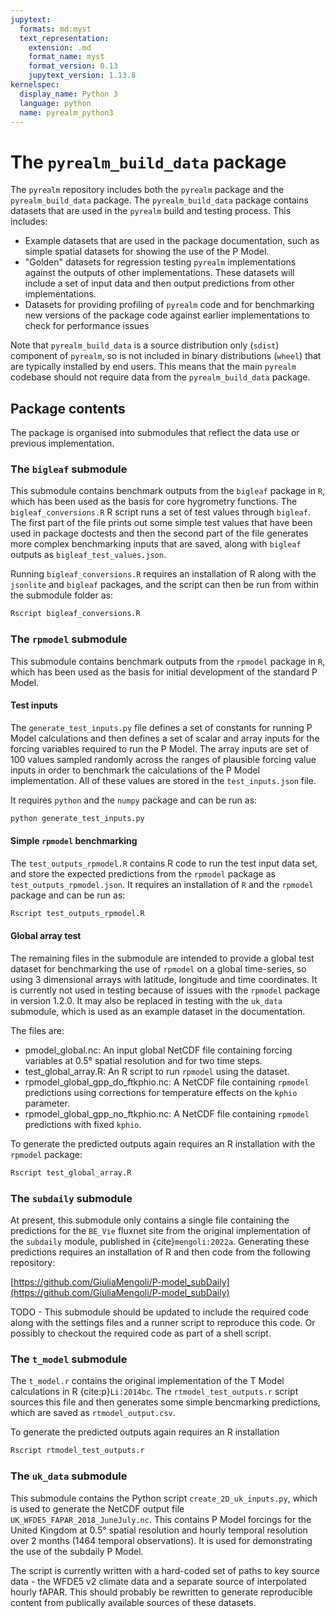 ```yaml
---
jupytext:
  formats: md:myst
  text_representation:
    extension: .md
    format_name: myst
    format_version: 0.13
    jupytext_version: 1.13.8
kernelspec:
  display_name: Python 3
  language: python
  name: pyrealm_python3
---
```


# The `pyrealm_build_data` package

The `pyrealm` repository includes both the `pyrealm` package and the
`pyrealm_build_data` package. The `pyrealm_build_data` package contains datasets that
are used in the `pyrealm` build and testing process. This includes:

* Example datasets that are used in the package documentation, such as simple spatial
  datasets for showing the use of the P Model.
* "Golden" datasets for regression testing `pyrealm` implementations against the outputs
  of other implementations. These datasets will include a set of input data and then
  output predictions from other implementations.
* Datasets for providing profiling of `pyrealm` code and for benchmarking new versions
  of the package code against earlier implementations to check for performance issues

Note that `pyrealm_build_data` is a source distribution only (`sdist`) component of
`pyrealm`, so is not included in binary distributions (`wheel`) that are typically
installed by end users. This means that the main `pyrealm` codebase should not require
data from the `pyrealm_build_data` package.

## Package contents

The package is organised into submodules that reflect the data use or previous
implementation.

### The `bigleaf` submodule

This submodule contains benchmark outputs from the `bigleaf` package in `R`, which has
been used as the basis for core hygrometry functions. The `bigleaf_conversions.R` R
script runs a set of test values through `bigleaf`. The first part of the file prints
out some simple test values that have been used in package doctests and then the second
part of the file generates more complex benchmarking inputs that are saved, along with
`bigleaf` outputs as `bigleaf_test_values.json`.

Running `bigleaf_conversions.R` requires an installation of R along with the `jsonlite`
and `bigleaf` packages, and the script can then be run from within the submodule folder
as:

```sh
Rscript bigleaf_conversions.R
```

### The `rpmodel` submodule

This submodule contains benchmark outputs from the `rpmodel` package in `R`, which has
been used as the basis for initial development of the standard P Model.

#### Test inputs

The `generate_test_inputs.py` file defines a set of constants for running P Model
calculations and then defines a set of scalar and array inputs for the forcing variables
required to run the P Model. The array inputs are set of 100 values sampled randomly
across the ranges of plausible forcing value inputs in order to benchmark the
calculations of the P Model implementation. All of these values are stored in the
`test_inputs.json` file.

It requires `python` and the `numpy` package and can be run as:

```sh
python generate_test_inputs.py
```

#### Simple `rpmodel` benchmarking

The `test_outputs_rpmodel.R` contains R code to run the test input data set, and store
the expected predictions from the `rpmodel` package as `test_outputs_rpmodel.json`. It
requires an installation of `R` and the `rpmodel` package and can be run as:

```sh
Rscript test_outputs_rpmodel.R
```

#### Global array test

The remaining files in the submodule are intended to provide a global test dataset for
benchmarking the use of `rpmodel` on a global time-series, so using 3 dimensional arrays
with latitude, longitude and time coordinates. It is currently not used in testing
because of issues with the `rpmodel` package in version 1.2.0. It may also be replaced
in testing with the `uk_data` submodule, which is used as an example dataset in the
documentation.

The files are:

* pmodel_global.nc: An input global NetCDF file containing forcing variables at 0.5°
  spatial resolution and for two time steps.
* test_global_array.R: An R script to run `rpmodel` using the dataset.
* rpmodel_global_gpp_do_ftkphio.nc: A NetCDF file containing `rpmodel` predictions using
 corrections for temperature effects on the `kphio` parameter.
* rpmodel_global_gpp_no_ftkphio.nc: A NetCDF file containing `rpmodel` predictions with
  fixed `kphio`.

To generate the predicted outputs again requires an R installation with the `rpmodel`
package:

```sh
Rscript test_global_array.R
```

### The `subdaily` submodule

At present, this submodule only contains a single file containing the predictions for
the `BE_Vie` fluxnet site from the original implementation of the `subdaily` module,
published in {cite}`mengoli:2022a`. Generating these predictions requires an
installation of R and then code from the following repository:

[https://github.com/GiuliaMengoli/P-model_subDaily](https://github.com/GiuliaMengoli/P-model_subDaily)

TODO - This submodule should be updated to include the required code along with the
settings files and a runner script to reproduce this code. Or possibly to checkout the
required code as part of a shell script.

### The `t_model` submodule

The `t_model.r` contains the original implementation of the T Model calculations in R
{cite:p}`Li:2014bc`. The `rtmodel_test_outputs.r` script sources this file and then
generates some simple bencmarking predictions, which are saved as `rtmodel_output.csv`.

To generate the predicted outputs again requires an R installation

```sh
Rscript rtmodel_test_outputs.r
```

### The `uk_data` submodule

This submodule contains the Python script `create_2D_uk_inputs.py`, which is used to
generate the NetCDF output file `UK_WFDE5_FAPAR_2018_JuneJuly.nc`. This contains P Model
forcings for the United Kingdom at 0.5° spatial resolution and hourly temporal
resolution over 2 months (1464 temporal observations). It is used for demonstrating the
use of the subdaily P Model.

The script is currently written with a hard-coded set of paths to key source data - the
WFDE5 v2 climate data and a separate source of interpolated hourly fAPAR. This should
probably be rewritten to generate reproducible content from publically available sources
of these datasets.
